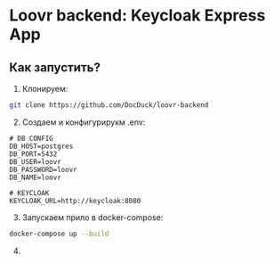 # Loovr backend: Keycloak Express App

## Как запустить?

1. Клонируем:

```bash
git clone https://github.com/DocDuck/loovr-backend
```

2. Создаем и конфигурирукм .env:

```dosini
# DB CONFIG
DB_HOST=postgres
DB_PORT=5432
DB_USER=loovr
DB_PASSWORD=loovr
DB_NAME=loovr

# KEYCLOAK
KEYCLOAK_URL=http://keycloak:8080
```

3. Запускаем прило в docker-compose:

```bash
docker-compose up --build
```

4.
